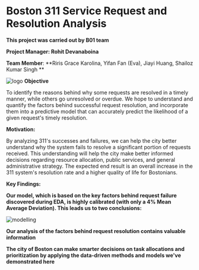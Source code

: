 # Boston 311 Service Request and Resolution Analysis

**This project was carried out by B01 team**

**Project Manager: Rohit Devanaboina**

**Team Member**: **Riris Grace Karolina, 
Yifan Fan (Eva),
Jiayi Huang,
Shailoz Kumar Singh
**

![logo](https://github.com/ririsgrace/Boston_311_Analysis/assets/144182572/3f0a8cc6-4247-410c-afc8-701742403306)
**Objective**

To identify the reasons behind why some requests are resolved in a timely manner, while others go unresolved or overdue. We hope to understand and quantify the factors behind successful request resolution, and incorporate them into a predictive model that can accurately predict the likelihood of a given request's timely resolution.

**Motivation:**

By analyzing 311's successes and failures, we can help the city better understand why the system fails to resolve a significant portion of requests received. This understanding will help the city make better informed decisions regarding resource allocation, public services, and general administrative strategy. The expected end result is an overall increase in the 311 system's resolution rate and a higher quality of life for Bostonians.

**Key Findings:**


**Our model, which is based on the key factors behind request failure discovered during EDA, is highly calibrated (with only a 4% Mean Average Deviation). This leads us to two conclusions:**


![modelling](https://github.com/ririsgrace/Boston_311_Analysis/assets/144182572/bbeb12f8-3562-4d39-b743-18c0d14f0fff)


**Our analysis of the factors behind request resolution contains valuable information**

**The city of Boston can make smarter decisions on task allocations and prioritization by applying the data-driven methods and models we've demonstrated here**

